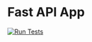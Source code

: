 # Fast API App

[![Run Tests](https://github.com/davidpalves/fastapi-tutorial/actions/workflows/run-tests.yml/badge.svg)](https://github.com/davidpalves/fastapi-tutorial/actions/workflows/run-tests.yml)